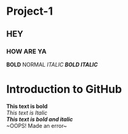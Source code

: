 # Project-1
## HEY
### HOW ARE YA
**BOLD**
NORMAL
_ITALIC_
**_BOLD ITALIC_**

# Introduction to GitHub
**This text is bold**\
*This text is Italic*\
***This text is bold and italic***\
~OOPS! Made an error~
